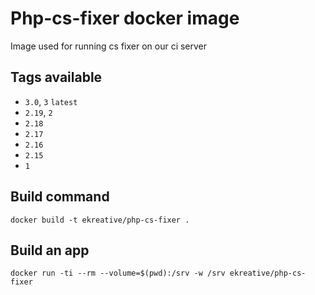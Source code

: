 # Php-cs-fixer docker image

Image used for running cs fixer on our ci server

## Tags available

* `3.0`, `3` `latest`
* `2.19`, `2`
* `2.18`
* `2.17`
* `2.16`
* `2.15`
* `1`

## Build command

    docker build -t ekreative/php-cs-fixer .

## Build an app

    docker run -ti --rm --volume=$(pwd):/srv -w /srv ekreative/php-cs-fixer
